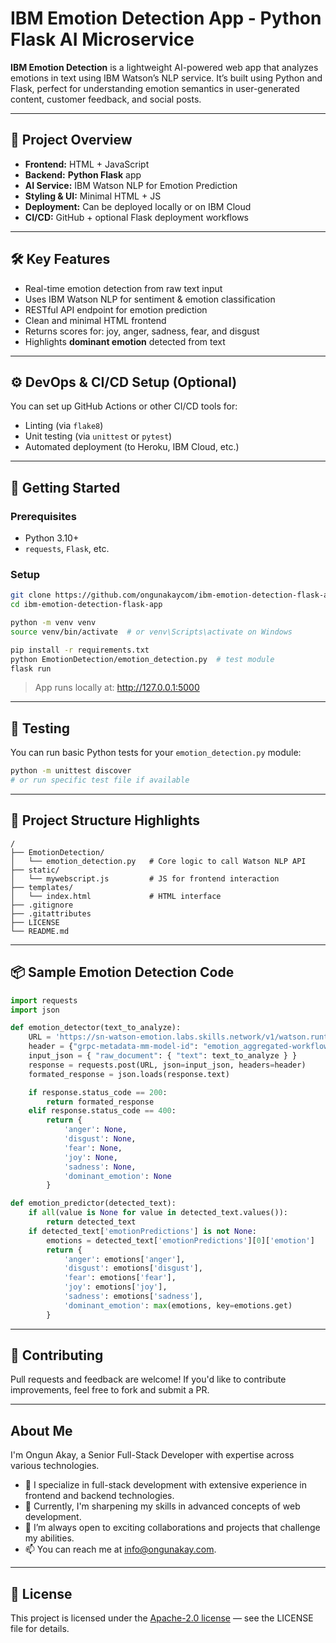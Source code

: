 # IBM Emotion Detection App - Python Flask AI Microservice

**IBM Emotion Detection** is a lightweight AI-powered web app that analyzes emotions in text using IBM Watson’s NLP service. It’s built using Python and Flask, perfect for understanding emotion semantics in user-generated content, customer feedback, and social posts.

---

## 🚀 Project Overview

- **Frontend:** HTML + JavaScript
- **Backend:** **Python Flask** app
- **AI Service:** IBM Watson NLP for Emotion Prediction
- **Styling & UI:** Minimal HTML + JS
- **Deployment:** Can be deployed locally or on IBM Cloud
- **CI/CD:** GitHub + optional Flask deployment workflows

---

## 🛠️ Key Features

- Real-time emotion detection from raw text input
- Uses IBM Watson NLP for sentiment & emotion classification
- RESTful API endpoint for emotion prediction
- Clean and minimal HTML frontend
- Returns scores for: joy, anger, sadness, fear, and disgust
- Highlights **dominant emotion** detected from text

---

## ⚙️ DevOps & CI/CD Setup (Optional)

You can set up GitHub Actions or other CI/CD tools for:

- Linting (via `flake8`)
- Unit testing (via `unittest` or `pytest`)
- Automated deployment (to Heroku, IBM Cloud, etc.)

---

## 🔧 Getting Started

### Prerequisites

- Python 3.10+
- `requests`, `Flask`, etc.

### Setup

```bash
git clone https://github.com/ongunakaycom/ibm-emotion-detection-flask-app.git
cd ibm-emotion-detection-flask-app

python -m venv venv
source venv/bin/activate  # or venv\Scripts\activate on Windows

pip install -r requirements.txt
python EmotionDetection/emotion_detection.py  # test module
flask run
```

> App runs locally at: http://127.0.0.1:5000

---

## 🧪 Testing

You can run basic Python tests for your `emotion_detection.py` module:

```bash
python -m unittest discover
# or run specific test file if available
```

---

## 📁 Project Structure Highlights

```
/
├── EmotionDetection/
│   └── emotion_detection.py   # Core logic to call Watson NLP API
├── static/
│   └── mywebscript.js         # JS for frontend interaction
├── templates/
│   └── index.html             # HTML interface
├── .gitignore
├── .gitattributes
├── LICENSE
└── README.md
```

---

## 📦 Sample Emotion Detection Code

```python
import requests
import json

def emotion_detector(text_to_analyze):
    URL = 'https://sn-watson-emotion.labs.skills.network/v1/watson.runtime.nlp.v1/NlpService/EmotionPredict'
    header = {"grpc-metadata-mm-model-id": "emotion_aggregated-workflow_lang_en_stock"}
    input_json = { "raw_document": { "text": text_to_analyze } }
    response = requests.post(URL, json=input_json, headers=header)
    formated_response = json.loads(response.text)

    if response.status_code == 200:
        return formated_response
    elif response.status_code == 400:
        return {
            'anger': None,
            'disgust': None, 
            'fear': None, 
            'joy': None, 
            'sadness': None, 
            'dominant_emotion': None
        }

def emotion_predictor(detected_text):
    if all(value is None for value in detected_text.values()):
        return detected_text
    if detected_text['emotionPredictions'] is not None:
        emotions = detected_text['emotionPredictions'][0]['emotion']
        return {
            'anger': emotions['anger'],
            'disgust': emotions['disgust'],
            'fear': emotions['fear'],
            'joy': emotions['joy'],
            'sadness': emotions['sadness'],
            'dominant_emotion': max(emotions, key=emotions.get)
        }
```

---

## 🤝 Contributing

Pull requests and feedback are welcome! If you'd like to contribute improvements, feel free to fork and submit a PR.

---

## About Me

I'm Ongun Akay, a Senior Full-Stack Developer with expertise across various technologies.

- 👀 I specialize in full-stack development with extensive experience in frontend and backend technologies.
- 🌱 Currently, I'm sharpening my skills in advanced concepts of web development.
- 💞️ I’m always open to exciting collaborations and projects that challenge my abilities.
- 📫 You can reach me at [info@ongunakay.com](mailto:info@ongunakay.com).

---

## 📄 License

This project is licensed under the [Apache-2.0 license](./LICENSE) — see the LICENSE file for details.

